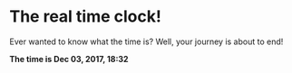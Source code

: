 # The real time clock!

Ever wanted to know what the time is? Well, your journey is about to end!

**The time is Dec 03, 2017, 18:32**